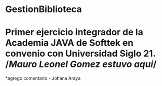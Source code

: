 # GestionBiblioteca
Primer ejercicio integrador de la Academia JAVA de Softtek en convenio con Universidad Siglo 21.
/*Mauro Leonel Gomez estuvo aqui*/
=======

*agrego comentario - Johana Araya 
